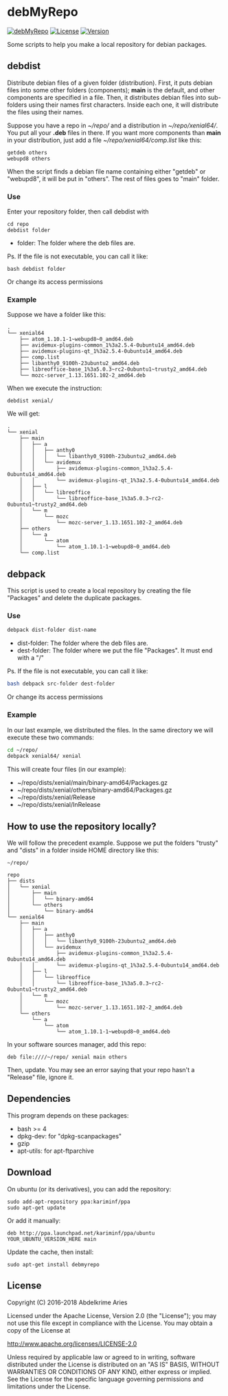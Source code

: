 # debMyRepo

[![debMyRepo](https://img.shields.io/badge/Project-debMyRepo-green.svg)](https://github.com/kariminf/kas/debMyRepo)
[![License](https://img.shields.io/badge/License-Apache--2.0-green.svg)](http://www.apache.org/licenses/LICENSE-2.0)
[![Version](https://img.shields.io/badge/Version-1.2.0-green.svg)](https://launchpad.net/~kariminf/+archive/ubuntu/ppa)

Some scripts to help you make a local repository for debian packages.

## debdist

Distribute debian files of a given folder (distribution).
First, it puts debian files into some other folders (components);
**main** is the default, and other components are specified in a file.
Then, it distributes debian files into sub-folders using their names first characters.
Inside each one, it will distribute the files using their names.

Suppose you have a repo in *~/repo/* and a distribution in *~/repo/xenial64/*.
You put all your **.deb** files in there.
If you want more components than **main** in your distribution, just add a file
*~/repo/xenial64/comp.list* like this:

```
getdeb others
webupd8 others
```

When the script finds a debian file name containing either "getdeb" or "webupd8", it will be put in "others".
The rest of files goes to "main" folder.

### Use

Enter your repository folder, then call debdist with

```
cd repo
debdist folder
```
* folder: The folder where the deb files are.

Ps. If the file is not executable, you can call it like:
```
bash debdist folder
```
Or change its access permissions

### Example
Suppose we have a folder like this:
```
.
└── xenial64
    ├── atom_1.10.1-1~webupd8~0_amd64.deb
    ├── avidemux-plugins-common_1%3a2.5.4-0ubuntu14_amd64.deb
    ├── avidemux-plugins-qt_1%3a2.5.4-0ubuntu14_amd64.deb
    ├── comp.list
    ├── libanthy0_9100h-23ubuntu2_amd64.deb
    ├── libreoffice-base_1%3a5.0.3~rc2-0ubuntu1~trusty2_amd64.deb
    └── mozc-server_1.13.1651.102-2_amd64.deb
```
When we execute the instruction:
```
debdist xenial/
```
We will get:
```
.
└── xenial
    ├── main
    │   ├── a
    │   │   ├── anthy0
    │   │   │   └── libanthy0_9100h-23ubuntu2_amd64.deb
    │   │   └── avidemux
    │   │       ├── avidemux-plugins-common_1%3a2.5.4-0ubuntu14_amd64.deb
    │   │       └── avidemux-plugins-qt_1%3a2.5.4-0ubuntu14_amd64.deb
    │   ├── l
    │   │   └── libreoffice
    │   │       └── libreoffice-base_1%3a5.0.3~rc2-0ubuntu1~trusty2_amd64.deb
    │   └── m
    │       └── mozc
    │           └── mozc-server_1.13.1651.102-2_amd64.deb
    ├── others
    │   └── a
    │       └── atom
    │           └── atom_1.10.1-1~webupd8~0_amd64.deb
    └── comp.list
```

## debpack

This script is used to create a local repository by creating the file "Packages" and delete the duplicate packages.

### Use

```sh
debpack dist-folder dist-name
```

* dist-folder: The folder where the deb files are.
* dest-folder: The folder where we put the file "Packages". It must end with a "/"

Ps. If the file is not executable, you can call it like:

```sh
bash debpack src-folder dest-folder
```
Or change its access permissions

### Example

In our last example, we distributed the files.
In the same directory we will execute these two commands:

```sh
cd ~/repo/
debpack xenial64/ xenial
```

This will create four files (in our example):

* ~/repo/dists/xenial/main/binary-amd64/Packages.gz
* ~/repo/dists/xenial/others/binary-amd64/Packages.gz
* ~/repo/dists/xenial/Release
* ~/repo/dists/xenial/InRelease

## How to use the repository locally?

We will follow the precedent example.
Suppose we put the folders "trusty" and "dists" in a folder inside HOME directory like this:
```
~/repo/

repo
├── dists
│   └── xenial
│       ├── main
│       │   └── binary-amd64
│       └── others
│           └── binary-amd64
└── xenial64
    ├── main
    │   ├── a
    │   │   ├── anthy0
    │   │   │   └── libanthy0_9100h-23ubuntu2_amd64.deb
    │   │   └── avidemux
    │   │       ├── avidemux-plugins-common_1%3a2.5.4-0ubuntu14_amd64.deb
    │   │       └── avidemux-plugins-qt_1%3a2.5.4-0ubuntu14_amd64.deb
    │   ├── l
    │   │   └── libreoffice
    │   │       └── libreoffice-base_1%3a5.0.3~rc2-0ubuntu1~trusty2_amd64.deb
    │   └── m
    │       └── mozc
    │           └── mozc-server_1.13.1651.102-2_amd64.deb
    └── others
        └── a
            └── atom
                └── atom_1.10.1-1~webupd8~0_amd64.deb
```

In your software sources manager, add this repo:

```
deb file:////~/repo/ xenial main others
```

Then, update.
You may see an error saying that your repo hasn't a "Release" file, ignore it.


## Dependencies

This program depends on these packages:
* bash >= 4
* dpkg-dev: for "dpkg-scanpackages"
* gzip
* apt-utils: for apt-ftparchive


## Download

On ubuntu (or its derivatives), you can add the repository:

```
sudo add-apt-repository ppa:kariminf/ppa
sudo apt-get update
```

Or add it manually:

```
deb http://ppa.launchpad.net/kariminf/ppa/ubuntu YOUR_UBUNTU_VERSION_HERE main
```

Update the cache, then install:

```
sudo apt-get install debmyrepo
```

## License

Copyright (C) 2016-2018 Abdelkrime Aries

Licensed under the Apache License, Version 2.0 (the "License");
you may not use this file except in compliance with the License.
You may obtain a copy of the License at

http://www.apache.org/licenses/LICENSE-2.0

Unless required by applicable law or agreed to in writing, software
distributed under the License is distributed on an "AS IS" BASIS,
WITHOUT WARRANTIES OR CONDITIONS OF ANY KIND, either express or implied.
See the License for the specific language governing permissions and
limitations under the License.
